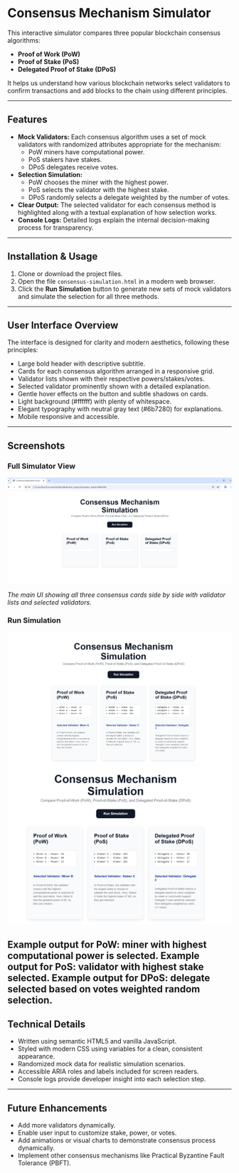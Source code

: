 # Consensus Mechanism Simulator

 This interactive simulator compares three popular blockchain consensus algorithms:

- **Proof of Work (PoW)**
- **Proof of Stake (PoS)**
- **Delegated Proof of Stake (DPoS)**

It helps us understand how various blockchain networks select validators to confirm transactions and add blocks to the chain using different principles.

---

## Features

- **Mock Validators:** Each consensus algorithm uses a set of mock validators with randomized attributes appropriate for the mechanism:
  - PoW miners have computational power.
  - PoS stakers have stakes.
  - DPoS delegates receive votes.
- **Selection Simulation:** 
  - PoW chooses the miner with the highest power.
  - PoS selects the validator with the highest stake.
  - DPoS randomly selects a delegate weighted by the number of votes.
- **Clear Output:** The selected validator for each consensus method is highlighted along with a textual explanation of how selection works.
- **Console Logs:** Detailed logs explain the internal decision-making process for transparency.

---

## Installation & Usage

1. Clone or download the project files.
2. Open the file `consensus-simulation.html` in a modern web browser.
3. Click the **Run Simulation** button to generate new sets of mock validators and simulate the selection for all three methods.

---

## User Interface Overview

The interface is designed for clarity and modern aesthetics, following these principles:

- Large bold header with descriptive subtitle.
- Cards for each consensus algorithm arranged in a responsive grid.
- Validator lists shown with their respective powers/stakes/votes.
- Selected validator prominently shown with a detailed explanation.
- Gentle hover effects on the button and subtle shadows on cards.
- Light background (#ffffff) with plenty of whitespace.
- Elegant typography with neutral gray text (#6b7280) for explanations.
- Mobile responsive and accessible.

---

## Screenshots

### Full Simulator View

![Simulator Full View](screenshots/c-1.png)

*The main UI showing all three consensus cards side by side with validator lists and selected validators.*


### Run Simulation

![Running the simmulation](screenshots/c-2.png)
![Running the simmulation](screenshots/c-3.png)


Example output for PoW: miner with highest computational power is selected.
Example output for PoS: validator with highest stake selected.
Example output for DPoS: delegate selected based on votes weighted random selection.
---


## Technical Details

- Written using semantic HTML5 and vanilla JavaScript.
- Styled with modern CSS using variables for a clean, consistent appearance.
- Randomized mock data for realistic simulation scenarios.
- Accessible ARIA roles and labels included for screen readers.
- Console logs provide developer insight into each selection step.

---

## Future Enhancements

- Add more validators dynamically.
- Enable user input to customize stake, power, or votes.
- Add animations or visual charts to demonstrate consensus process dynamically.
- Implement other consensus mechanisms like Practical Byzantine Fault Tolerance (PBFT).



